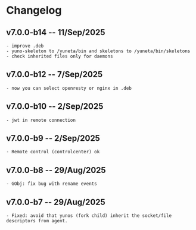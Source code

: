 # **Changelog**

## v7.0.0-b14 -- 11/Sep/2025
    - improve .deb
    - yuno-skeleton to /yuneta/bin and skeletons to /yuneta/bin/skeletons
    - check inherited files only for daemons

## v7.0.0-b12 -- 7/Sep/2025
    - now you can select openresty or nginx in .deb

## v7.0.0-b10 -- 2/Sep/2025
    - jwt in remote connection

## v7.0.0-b9 -- 2/Sep/2025
    - Remote control (controlcenter) ok

## v7.0.0-b8 -- 29/Aug/2025
    - GObj: fix bug with rename events

## v7.0.0-b7 -- 29/Aug/2025
    - Fixed: avoid that yunos (fork child) inherit the socket/file descriptors from agent.
